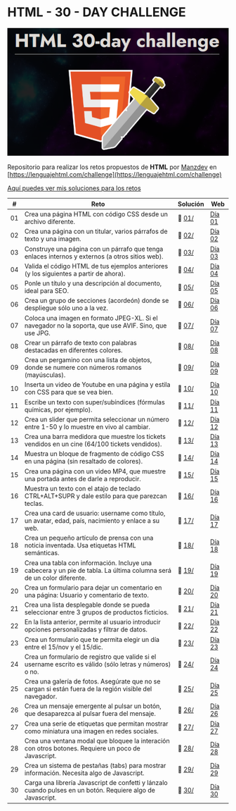 # HTML - 30 - DAY CHALLENGE
![Logo HTML 30 DAY CHALLENGE](manzdev30daychallenge.png)

Repositorio para realizar los retos propuestos de **HTML** por [Manzdev](https://github.com/ManzDev) en [https://lenguajehtml.com/challenge](https://lenguajehtml.com/challenge)

[Aquí puedes ver mis soluciones para los retos](https://murquisdev.github.io/HTML-30-day-challenge/)


| #  | Reto                                                                                                                  | Solución          | Web |
|----|-----------------------------------------------------------------------------------------------------------------------|-------------------|-----|
| 01 | Crea una página HTML con código CSS desde un archivo diferente.                                                       | 📁 [01/](/dia01/) |[Día 01](https://murquisdev.github.io/HTML-30-day-challenge/dia01/index.html) |
| 02 | Crea una página con un titular, varios párrafos de texto y una imagen.                                                | 📁 [02/](/dia02/) |[Día 02](https://murquisdev.github.io/HTML-30-day-challenge/dia02/index.html) |
| 03 | Construye una página con un párrafo que tenga enlaces internos y externos (a otros sitios web).                       | 📁 [03/](/dia03/) |[Día 03](https://murquisdev.github.io/HTML-30-day-challenge/dia03/index.html) |
| 04 | Valida el código HTML de tus ejemplos anteriores (y los siguientes a partir de ahora).                                | 📁 [04/](/dia04/) |[Día 04](https://murquisdev.github.io/HTML-30-day-challenge/dia04/index.html) |
| 05 | Ponle un título y una descripción al documento, ideal para SEO.                                                       | 📁 [05/](/dia05/) |[Día 05](https://murquisdev.github.io/HTML-30-day-challenge/dia05/index.html) |
| 06 | Crea un grupo de secciones (acordeón) donde se despliegue sólo uno a la vez.                                          | 📁 [06/](/dia06/) |[Día 06](https://murquisdev.github.io/HTML-30-day-challenge/dia06/index.html) |
| 07 | Coloca una imagen en formato JPEG-XL. Si el navegador no la soporta, que use AVIF. Sino, que use JPG.                 | 📁 [07/](/dia07/) |[Día 07](https://murquisdev.github.io/HTML-30-day-challenge/dia07/index.html) |
| 08 | Crear un párrafo de texto con palabras destacadas en diferentes colores.                                              | 📁 [08/](/dia08/) |[Día 08](https://murquisdev.github.io/HTML-30-day-challenge/dia08/index.html) |
| 09 | Crea un pergamino con una lista de objetos, donde se numere con números romanos (mayúsculas).                         | 📁 [09/](/dia09/) |[Día 09](https://murquisdev.github.io/HTML-30-day-challenge/dia09/index.html) |
| 10 | Inserta un video de Youtube en una página y estila con CSS para que se vea bien.                                      | 📁 [10/](/dia10/) |[Día 10](https://murquisdev.github.io/HTML-30-day-challenge/dia10/index.html) |
| 11 | Escribe un texto con super/subíndices (fórmulas químicas, por ejemplo).                                               | 📁 [11/](/dia11/) |[Día 11](https://murquisdev.github.io/HTML-30-day-challenge/dia11/index.html) |
| 12 | Crea un slider que permita seleccionar un número entre 1-50 y lo muestre en vivo al cambiar.                          | 📁 [12/](/dia12/) |[Día 12](https://murquisdev.github.io/HTML-30-day-challenge/dia12/index.html) |
| 13 | Crea una barra medidora que muestre los tickets vendidos en un cine (64/100 tickets vendidos).                        | 📁 [13/](/dia13/) |[Día 13](https://murquisdev.github.io/HTML-30-day-challenge/dia13/index.html) |
| 14 | Muestra un bloque de fragmento de código CSS en una página (sin resaltado de colores).                                | 📁 [14/](/dia14/) |[Día 14](https://murquisdev.github.io/HTML-30-day-challenge/dia14/index.html) |
| 15 | Crea una página con un video MP4, que muestre una portada antes de darle a reproducir.                                | 📁 [15/](/dia15/) |[Día 15](https://murquisdev.github.io/HTML-30-day-challenge/dia15/index.html) |
| 16 | Muestra un texto con el atajo de teclado CTRL+ALT+SUPR y dale estilo para que parezcan teclas.                        | 📁 [16/](/dia16/) |[Día 16](https://murquisdev.github.io/HTML-30-day-challenge/dia16/index.html) |
| 17 | Crea una card de usuario: username como título, un avatar, edad, país, nacimiento y enlace a su web.                  | 📁 [17/](/dia17/) |[Día 17](https://murquisdev.github.io/HTML-30-day-challenge/dia17/index.html) |
| 18 | Crea un pequeño artículo de prensa con una noticia inventada. Usa etiquetas HTML semánticas.                          | 📁 [18/](/dia18/) |[Día 18](https://murquisdev.github.io/HTML-30-day-challenge/dia18/index.html) |
| 19 | Crea una tabla con información. Incluye una cabecera y un pie de tabla. La última columna será de un color diferente. | 📁 [19/](/dia19/) |[Día 19](https://murquisdev.github.io/HTML-30-day-challenge/dia19/index.html) |
| 20 | Crea un formulario para dejar un comentario en una página: Usuario y comentario de texto.                             | 📁 [20/](/dia20/) |[Día 20](https://murquisdev.github.io/HTML-30-day-challenge/dia20/index.html) |
| 21 | Crea una lista desplegable donde se pueda seleccionar entre 3 grupos de productos ficticios.                          | 📁 [21/](/dia21/) |[Día 21](https://murquisdev.github.io/HTML-30-day-challenge/dia21/index.html) |
| 22 | En la lista anterior, permite al usuario introducir opciones personalizadas y filtrar de datos.                       | 📁 [22/](/dia22/) |[Día 22](https://murquisdev.github.io/HTML-30-day-challenge/dia22/index.html) |
| 23 | Crea un formulario que te permita elegir un día entre el 15/nov y el 15/dic.                                          | 📁 [23/](/dia23/) |[Día 23](https://murquisdev.github.io/HTML-30-day-challenge/dia23/index.html) |
| 24 | Crea un formulario de registro que valide si el username escrito es válido (sólo letras y números) o no.              | 📁 [24/](/dia24/) |[Día 24](https://murquisdev.github.io/HTML-30-day-challenge/dia24/index.html) |
| 25 | Crea una galería de fotos. Asegúrate que no se cargan si están fuera de la región visible del navegador.              | 📁 [25/](/dia25/) |[Día 25](https://murquisdev.github.io/HTML-30-day-challenge/dia25/index.html) |
| 26 | Crea un mensaje emergente al pulsar un botón, que desaparezca al pulsar fuera del mensaje.                            | 📁 [26/](/dia26/) |[Día 26](https://murquisdev.github.io/HTML-30-day-challenge/dia26/index.html) |
| 27 | Crea una serie de etiquetas que permitan mostrar como miniatura una imagen en redes sociales.                         | 📁 [27/](/dia27/) |[Día 27](https://murquisdev.github.io/HTML-30-day-challenge/dia27/index.html) |
| 28 | Crea una ventana modal que bloquee la interación con otros botones. Requiere un poco de Javascript.                   | 📁 [28/](/dia28/) |[Día 28](https://murquisdev.github.io/HTML-30-day-challenge/dia28/index.html) |
| 29 | Crea un sistema de pestañas (tabs) para mostrar información. Necesita algo de Javascript.                             | 📁 [29/](/dia29/) |[Día 29](https://murquisdev.github.io/HTML-30-day-challenge/dia29/index.html) |
| 30 | Carga una librería Javascript de confetti y lánzalo cuando pulses en un botón. Requiere algo de Javascript.           | 📁 [30/](/dia30/) |[Día 30](https://murquisdev.github.io/HTML-30-day-challenge/dia30/index.html) |